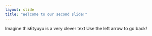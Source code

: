 ```yaml
---
layout: slide
title: "Welcome to our second slide!"
---
```

Imagine this6tyuyu is a very clever text
Use the left arrow to go back!
